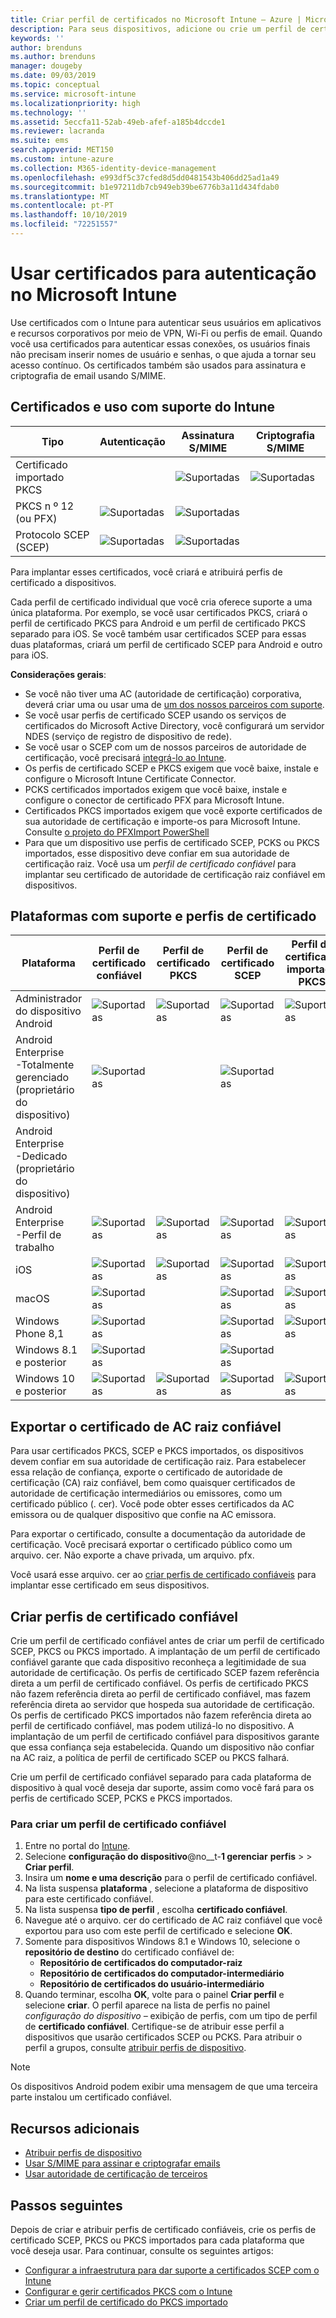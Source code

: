 ```yaml
---
title: Criar perfil de certificados no Microsoft Intune – Azure | Microsoft Docs
description: Para seus dispositivos, adicione ou crie um perfil de certificado Configurando o ambiente de certificado SCEP ou PKCS, exporte o certificado público, crie o perfil no portal do Azure e, em seguida, atribua o SCEP ou PKCS aos perfis de certificado no Microsoft Intune no Azure Portal
keywords: ''
author: brenduns
ms.author: brenduns
manager: dougeby
ms.date: 09/03/2019
ms.topic: conceptual
ms.service: microsoft-intune
ms.localizationpriority: high
ms.technology: ''
ms.assetid: 5eccfa11-52ab-49eb-afef-a185b4dccde1
ms.reviewer: lacranda
ms.suite: ems
search.appverid: MET150
ms.custom: intune-azure
ms.collection: M365-identity-device-management
ms.openlocfilehash: e993df5c37cfed8d5dd0481543b406dd25ad1a49
ms.sourcegitcommit: b1e97211db7cb949eb39be6776b3a11d434fdab0
ms.translationtype: MT
ms.contentlocale: pt-PT
ms.lasthandoff: 10/10/2019
ms.locfileid: "72251557"
---
```

# <a name="use-certificates-for-authentication-in-microsoft-intune"></a>Usar certificados para autenticação no Microsoft Intune  

Use certificados com o Intune para autenticar seus usuários em aplicativos e recursos corporativos por meio de VPN, Wi-Fi ou perfis de email. Quando você usa certificados para autenticar essas conexões, os usuários finais não precisam inserir nomes de usuário e senhas, o que ajuda a tornar seu acesso contínuo. Os certificados também são usados para assinatura e criptografia de email usando S/MIME.

## <a name="intune-supported-certificates-and-usage"></a>Certificados e uso com suporte do Intune
| Tipo              | Autenticação | Assinatura S/MIME | Criptografia S/MIME  |
|--|--|--|--|
| Certificado importado PKCS |  | ![Suportadas](./media/certificates-configure/green-check.png) | ![Suportadas](./media/certificates-configure/green-check.png)|
| PKCS n º 12 (ou PFX)    | ![Suportadas](./media/certificates-configure/green-check.png) | ![Suportadas](./media/certificates-configure/green-check.png) |  |
| Protocolo SCEP (SCEP)  | ![Suportadas](./media/certificates-configure/green-check.png) | ![Suportadas](./media/certificates-configure/green-check.png) | |

Para implantar esses certificados, você criará e atribuirá perfis de certificado a dispositivos.  

Cada perfil de certificado individual que você cria oferece suporte a uma única plataforma. Por exemplo, se você usar certificados PKCS, criará o perfil de certificado PKCS para Android e um perfil de certificado PKCS separado para iOS. Se você também usar certificados SCEP para essas duas plataformas, criará um perfil de certificado SCEP para Android e outro para iOS.  

**Considerações gerais**:  
- Se você não tiver uma AC (autoridade de certificação) corporativa, deverá criar uma ou usar uma de [um dos nossos parceiros com suporte](certificate-authority-add-scep-overview.md#third-party-certification-authority-partners).
- Se você usar perfis de certificado SCEP usando os serviços de certificados do Microsoft Active Directory, você configurará um servidor NDES (serviço de registro de dispositivo de rede).
- Se você usar o SCEP com um de nossos parceiros de autoridade de certificação, você precisará [integrá-lo ao Intune](certificate-authority-add-scep-overview.md#set-up-third-party-ca-integration).
- Os perfis de certificado SCEP e PKCS exigem que você baixe, instale e configure o Microsoft Intune Certificate Connector. 
- PCKS certificados importados exigem que você baixe, instale e configure o conector de certificado PFX para Microsoft Intune.
- Certificados PKCS importados exigem que você exporte certificados de sua autoridade de certificação e importe-os para Microsoft Intune. Consulte [o projeto do PFXImport PowerShell](https://github.com/Microsoft/Intune-Resource-Access/tree/develop/src/PFXImportPowershell)
- Para que um dispositivo use perfis de certificado SCEP, PCKS ou PKCS importados, esse dispositivo deve confiar em sua autoridade de certificação raiz. Você usa um *perfil de certificado confiável* para implantar seu certificado de autoridade de certificação raiz confiável em dispositivos.  

## <a name="supported-platforms-and-certificate-profiles"></a>Plataformas com suporte e perfis de certificado  
| Plataforma              | Perfil de certificado confiável | Perfil de certificado PKCS | Perfil de certificado SCEP | Perfil de certificado importado PKCS  |
|--|--|--|--|---|
| Administrador do dispositivo Android | ![Suportadas](./media/certificates-configure/green-check.png) | ![Suportadas](./media/certificates-configure/green-check.png) | ![Suportadas](./media/certificates-configure/green-check.png)|  ![Suportadas](./media/certificates-configure/green-check.png) |
| Android Enterprise <br> -Totalmente gerenciado (proprietário do dispositivo)   | ![Suportadas](./media/certificates-configure/green-check.png) |   | ![Suportadas](./media/certificates-configure/green-check.png) |   |
| Android Enterprise <br> -Dedicado (proprietário do dispositivo)   |  |   |  |   |
| Android Enterprise <br> -Perfil de trabalho    | ![Suportadas](./media/certificates-configure/green-check.png) | ![Suportadas](./media/certificates-configure/green-check.png) | ![Suportadas](./media/certificates-configure/green-check.png) | ![Suportadas](./media/certificates-configure/green-check.png) |
| iOS                   | ![Suportadas](./media/certificates-configure/green-check.png) | ![Suportadas](./media/certificates-configure/green-check.png) | ![Suportadas](./media/certificates-configure/green-check.png) | ![Suportadas](./media/certificates-configure/green-check.png) |
| macOS                 | ![Suportadas](./media/certificates-configure/green-check.png) |   |![Suportadas](./media/certificates-configure/green-check.png)|![Suportadas](./media/certificates-configure/green-check.png)|
| Windows Phone 8,1     |![Suportadas](./media/certificates-configure/green-check.png)  |  | ![Suportadas](./media/certificates-configure/green-check.png)| ![Suportadas](./media/certificates-configure/green-check.png) |
| Windows 8.1 e posterior |![Suportadas](./media/certificates-configure/green-check.png)  |  |![Suportadas](./media/certificates-configure/green-check.png) |   |
| Windows 10 e posterior  | ![Suportadas](./media/certificates-configure/green-check.png) | ![Suportadas](./media/certificates-configure/green-check.png) | ![Suportadas](./media/certificates-configure/green-check.png) | ![Suportadas](./media/certificates-configure/green-check.png) |

## <a name="export-the-trusted-root-ca-certificate"></a>Exportar o certificado de AC raiz confiável  
Para usar certificados PKCS, SCEP e PKCS importados, os dispositivos devem confiar em sua autoridade de certificação raiz. Para estabelecer essa relação de confiança, exporte o certificado de autoridade de certificação (CA) raiz confiável, bem como quaisquer certificados de autoridade de certificação intermediários ou emissores, como um certificado público (. cer). Você pode obter esses certificados da AC emissora ou de qualquer dispositivo que confie na AC emissora.  

Para exportar o certificado, consulte a documentação da autoridade de certificação. Você precisará exportar o certificado público como um arquivo. cer.  Não exporte a chave privada, um arquivo. pfx.  

Você usará esse arquivo. cer ao [criar perfis de certificado confiáveis](#create-trusted-certificate-profiles) para implantar esse certificado em seus dispositivos.  

## <a name="create-trusted-certificate-profiles"></a>Criar perfis de certificado confiável  
Crie um perfil de certificado confiável antes de criar um perfil de certificado SCEP, PKCS ou PKCS importado. A implantação de um perfil de certificado confiável garante que cada dispositivo reconheça a legitimidade de sua autoridade de certificação. Os perfis de certificado SCEP fazem referência direta a um perfil de certificado confiável. Os perfis de certificado PKCS não fazem referência direta ao perfil de certificado confiável, mas fazem referência direta ao servidor que hospeda sua autoridade de certificação. Os perfis de certificado PKCS importados não fazem referência direta ao perfil de certificado confiável, mas podem utilizá-lo no dispositivo. A implantação de um perfil de certificado confiável para dispositivos garante que essa confiança seja estabelecida. Quando um dispositivo não confiar na AC raiz, a política de perfil de certificado SCEP ou PKCS falhará.  

Crie um perfil de certificado confiável separado para cada plataforma de dispositivo à qual você deseja dar suporte, assim como você fará para os perfis de certificado SCEP, PCKS e PKCS importados.  


### <a name="to-create-a-trusted-certificate-profile"></a>Para criar um perfil de certificado confiável  

1. Entre no portal do [Intune](https://aka.ms/intuneportal).  
2. Selecione **configuração do dispositivo**@no__t-**1 gerenciar** **perfis** >   > **Criar perfil**.  
3. Insira um **nome e uma descrição** para o perfil de certificado confiável.  
4. Na lista suspensa **plataforma** , selecione a plataforma de dispositivo para este certificado confiável.  
5. Na lista suspensa **tipo de perfil** , escolha **certificado confiável**.  
6. Navegue até o arquivo. cer do certificado de AC raiz confiável que você exportou para uso com este perfil de certificado e selecione **OK**.  
7. Somente para dispositivos Windows 8.1 e Windows 10, selecione o **repositório de destino** do certificado confiável de:  
   - **Repositório de certificados do computador-raiz**
   - **Repositório de certificados do computador-intermediário**
   - **Repositório de certificados do usuário-intermediário**
8. Quando terminar, escolha **OK**, volte para o painel **Criar perfil** e selecione **criar**.
O perfil aparece na lista de perfis no painel *configuração do dispositivo –* exibição de perfis, com um tipo de perfil de **certificado confiável**.  Certifique-se de atribuir esse perfil a dispositivos que usarão certificados SCEP ou PCKS. Para atribuir o perfil a grupos, consulte [atribuir perfis de dispositivo](../configuration/device-profile-assign.md).

> [!NOTE]  
> Os dispositivos Android podem exibir uma mensagem de que uma terceira parte instalou um certificado confiável.  

## <a name="additional-resources"></a>Recursos adicionais  
- [Atribuir perfis de dispositivo](../configuration/device-profile-assign.md)  
- [Usar S/MIME para assinar e criptografar emails](certificates-s-mime-encryption-sign.md)  
- [Usar autoridade de certificação de terceiros](certificate-authority-add-scep-overview.md)  

## <a name="next-steps"></a>Passos seguintes  
Depois de criar e atribuir perfis de certificado confiáveis, crie os perfis de certificado SCEP, PKCS ou PKCS importados para cada plataforma que você deseja usar. Para continuar, consulte os seguintes artigos:  
- [Configurar a infraestrutura para dar suporte a certificados SCEP com o Intune](certificates-scep-configure.md)  
- [Configurar e gerir certificados PKCS com o Intune](certficates-pfx-configure.md)  
- [Criar um perfil de certificado do PKCS importado](certificates-imported-pfx-configure.md#create-a-pkcs-imported-certificate-profile)  

